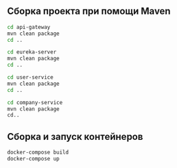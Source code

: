 ## Сборка проекта при помощи Maven
```bash
cd api-gateway
mvn clean package
cd ..

cd eureka-server
mvn clean package
cd ..

cd user-service
mvn clean package
cd ..

cd company-service
mvn clean package
cd..
```
## Сборка и запуск контейнеров
```bash
docker-compose build
docker-compose up
```
